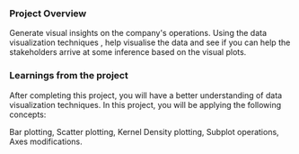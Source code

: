 ### Project Overview

 Generate  visual insights on the company's operations. Using the data visualization techniques , help visualise the data and see if you can help the stakeholders arrive at some inference based on the visual plots.


### Learnings from the project

 After completing this project, you will have a better understanding of data visualization techniques. In this project, you will be applying the following concepts:


Bar plotting,
Scatter plotting,
Kernel Density plotting,
Subplot operations,
Axes modifications.


